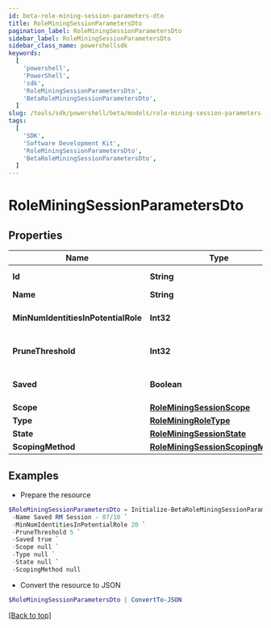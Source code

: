 ```yaml
---
id: beta-role-mining-session-parameters-dto
title: RoleMiningSessionParametersDto
pagination_label: RoleMiningSessionParametersDto
sidebar_label: RoleMiningSessionParametersDto
sidebar_class_name: powershellsdk
keywords:
  [
    'powershell',
    'PowerShell',
    'sdk',
    'RoleMiningSessionParametersDto',
    'BetaRoleMiningSessionParametersDto',
  ]
slug: /tools/sdk/powershell/beta/models/role-mining-session-parameters-dto
tags:
  [
    'SDK',
    'Software Development Kit',
    'RoleMiningSessionParametersDto',
    'BetaRoleMiningSessionParametersDto',
  ]
---
```


# RoleMiningSessionParametersDto

## Properties

| Name | Type | Description | Notes |
| --- | --- | --- | --- |
| **Id** | **String** | The ID of the role mining session | [optional] |
| **Name** | **String** | The session's saved name | [optional] |
| **MinNumIdentitiesInPotentialRole** | **Int32** | Minimum number of identities in a potential role | [optional] |
| **PruneThreshold** | **Int32** | The prune threshold to be used or null to calculate prescribedPruneThreshold | [optional] |
| **Saved** | **Boolean** | The session's saved status | [optional] [default to $true] |
| **Scope** | [**RoleMiningSessionScope**](role-mining-session-scope) |  | [optional] |
| **Type** | [**RoleMiningRoleType**](role-mining-role-type) |  | [optional] |
| **State** | [**RoleMiningSessionState**](role-mining-session-state) |  | [optional] |
| **ScopingMethod** | [**RoleMiningSessionScopingMethod**](role-mining-session-scoping-method) |  | [optional] |

## Examples

- Prepare the resource

```powershell
$RoleMiningSessionParametersDto = Initialize-BetaRoleMiningSessionParametersDto  -Id 9f36f5e5-1e81-4eca-b087-548959d91c71 `
 -Name Saved RM Session - 07/10 `
 -MinNumIdentitiesInPotentialRole 20 `
 -PruneThreshold 5 `
 -Saved true `
 -Scope null `
 -Type null `
 -State null `
 -ScopingMethod null
```

- Convert the resource to JSON

```powershell
$RoleMiningSessionParametersDto | ConvertTo-JSON
```

[[Back to top]](#)

